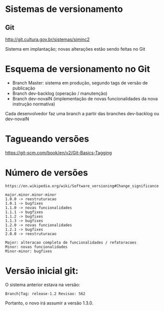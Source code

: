 # Sistemas de versionamento

## Git

<http://git.cultura.gov.br/sistemas/siminc2>

Sistema em implantação; novas alterações estão sendo feitas no Git

# Esquema de versionamento no Git

* Branch Master: sistema em produção, segundo tags de versão de publicação
* Branch dev-backlog (operação / manutenção)
* Branch dev-novaIN (implementação de novas funcionalidades da nova instrução normativa)

Cada desenvolvedor faz uma branch a partir das branches dev-backlog ou dev-novaIN

# Tagueando versões

<https://git-scm.com/book/en/v2/Git-Basics-Tagging>


# Número de versões

    https://en.wikipedia.org/wiki/Software_versioning#Change_significance

    major.minor.minor-minor
    1.0.0 -> reestruturacao
    1.0.1 -> bugfixes
    1.1.0 -> novas funcionalidades
    1.1.1 -> bugfixes
    1.1.2 -> bugfixes
    1.1.3 -> bugfixes
    1.2.0 -> novas funcionalidades
    1.2.1 -> bugfixes
    2.0.0 -> reestruturacao
    
    Major: alteracao completa de funcionalidades / refatoracoes
    Minor: novas funcionalidades
    Minor-minor: bugfixes

# Versão inicial git:

O sistema anterior estava na versão:

    Branch|Tag: release-1.2 Revisao: 562

Portanto, o novo irá assumir a versão 1.3.0.
